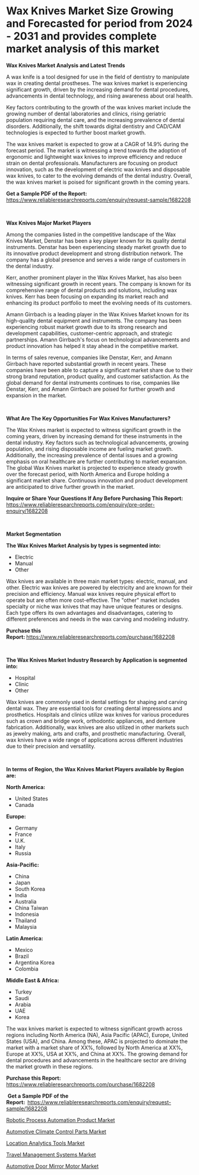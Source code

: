 <p><h1>Wax Knives Market Size Growing and Forecasted for period from 2024 - 2031 and provides complete market analysis of this market</h1></p><p><strong>Wax Knives Market Analysis and Latest Trends</strong></p>
<p><p>A wax knife is a tool designed for use in the field of dentistry to manipulate wax in creating dental prostheses. The wax knives market is experiencing significant growth, driven by the increasing demand for dental procedures, advancements in dental technology, and rising awareness about oral health.</p><p>Key factors contributing to the growth of the wax knives market include the growing number of dental laboratories and clinics, rising geriatric population requiring dental care, and the increasing prevalence of dental disorders. Additionally, the shift towards digital dentistry and CAD/CAM technologies is expected to further boost market growth.</p><p>The wax knives market is expected to grow at a CAGR of 14.9% during the forecast period. The market is witnessing a trend towards the adoption of ergonomic and lightweight wax knives to improve efficiency and reduce strain on dental professionals. Manufacturers are focusing on product innovation, such as the development of electric wax knives and disposable wax knives, to cater to the evolving demands of the dental industry. Overall, the wax knives market is poised for significant growth in the coming years.</p></p>
<p><strong>Get a Sample PDF of the Report:&nbsp;</strong> <a href="https://www.reliableresearchreports.com/enquiry/request-sample/1682208">https://www.reliableresearchreports.com/enquiry/request-sample/1682208</a></p>
<p>&nbsp;</p>
<p><strong>Wax Knives Major Market Players</strong></p>
<p><p>Among the companies listed in the competitive landscape of the Wax Knives Market, Denstar has been a key player known for its quality dental instruments. Denstar has been experiencing steady market growth due to its innovative product development and strong distribution network. The company has a global presence and serves a wide range of customers in the dental industry.</p><p>Kerr, another prominent player in the Wax Knives Market, has also been witnessing significant growth in recent years. The company is known for its comprehensive range of dental products and solutions, including wax knives. Kerr has been focusing on expanding its market reach and enhancing its product portfolio to meet the evolving needs of its customers.</p><p>Amann Girrbach is a leading player in the Wax Knives Market known for its high-quality dental equipment and instruments. The company has been experiencing robust market growth due to its strong research and development capabilities, customer-centric approach, and strategic partnerships. Amann Girrbach's focus on technological advancements and product innovation has helped it stay ahead in the competitive market.</p><p>In terms of sales revenue, companies like Denstar, Kerr, and Amann Girrbach have reported substantial growth in recent years. These companies have been able to capture a significant market share due to their strong brand reputation, product quality, and customer satisfaction. As the global demand for dental instruments continues to rise, companies like Denstar, Kerr, and Amann Girrbach are poised for further growth and expansion in the market.</p></p>
<p>&nbsp;</p>
<p><strong>What Are The Key Opportunities For Wax Knives Manufacturers?</strong></p>
<p><p>The Wax Knives market is expected to witness significant growth in the coming years, driven by increasing demand for these instruments in the dental industry. Key factors such as technological advancements, growing population, and rising disposable income are fueling market growth. Additionally, the increasing prevalence of dental issues and a growing emphasis on oral healthcare are further contributing to market expansion. The global Wax Knives market is projected to experience steady growth over the forecast period, with North America and Europe holding a significant market share. Continuous innovation and product development are anticipated to drive further growth in the market.</p></p>
<p><strong>Inquire or Share Your Questions If Any Before Purchasing This Report:</strong> <a href="https://www.reliableresearchreports.com/enquiry/pre-order-enquiry/1682208">https://www.reliableresearchreports.com/enquiry/pre-order-enquiry/1682208</a></p>
<p>&nbsp;</p>
<p><strong>Market Segmentation</strong></p>
<p><strong>The Wax Knives Market Analysis by types is segmented into:</strong></p>
<p><ul><li>Electric</li><li>Manual</li><li>Other</li></ul></p>
<p><p>Wax knives are available in three main market types: electric, manual, and other. Electric wax knives are powered by electricity and are known for their precision and efficiency. Manual wax knives require physical effort to operate but are often more cost-effective. The "other" market includes specialty or niche wax knives that may have unique features or designs. Each type offers its own advantages and disadvantages, catering to different preferences and needs in the wax carving and modeling industry.</p></p>
<p><strong>Purchase this Report:&nbsp;</strong><a href="https://www.reliableresearchreports.com/purchase/1682208">https://www.reliableresearchreports.com/purchase/1682208</a></p>
<p>&nbsp;</p>
<p><strong>The Wax Knives Market Industry Research by Application is segmented into:</strong></p>
<p><ul><li>Hospital</li><li>Clinic</li><li>Other</li></ul></p>
<p><p>Wax knives are commonly used in dental settings for shaping and carving dental wax. They are essential tools for creating dental impressions and prosthetics. Hospitals and clinics utilize wax knives for various procedures such as crown and bridge work, orthodontic appliances, and denture fabrication. Additionally, wax knives are also utilized in other markets such as jewelry making, arts and crafts, and prosthetic manufacturing. Overall, wax knives have a wide range of applications across different industries due to their precision and versatility.</p></p>
<p>&nbsp;</p>
<p><strong>In terms of Region, the Wax Knives Market Players available by Region are:</strong></p>
<p>
    <p> <strong> North America: </strong>
        <ul>
            <li>United States</li>
            <li>Canada</li>
        </ul>
        </p> 
    <p> <strong> Europe: </strong>
        <ul>
            <li>Germany</li>
            <li>France</li>
            <li>U.K.</li>
            <li>Italy</li>
            <li>Russia</li>
        </ul>
        </p> 
    <p> <strong> Asia-Pacific: </strong>
        <ul>
            <li>China</li>
            <li>Japan</li>
            <li>South Korea</li>
            <li>India</li>
            <li>Australia</li>
            <li>China Taiwan</li>
            <li>Indonesia</li>
            <li>Thailand</li>
            <li>Malaysia</li>
        </ul>
        </p> 
    <p> <strong> Latin America: </strong>
        <ul>
            <li>Mexico</li>
            <li>Brazil</li>
            <li>Argentina Korea</li>
            <li>Colombia</li>
        </ul>
        </p> 
    <p> <strong> Middle East & Africa: </strong>
        <ul>
            <li>Turkey</li>
            <li>Saudi</li>
            <li>Arabia</li>
            <li>UAE</li>
            <li>Korea</li>
        </ul>
    </p>
    </p>
<p><p>The wax knives market is expected to witness significant growth across regions including North America (NA), Asia Pacific (APAC), Europe, United States (USA), and China. Among these, APAC is projected to dominate the market with a market share of XX%, followed by North America at XX%, Europe at XX%, USA at XX%, and China at XX%. The growing demand for dental procedures and advancements in the healthcare sector are driving the market growth in these regions.</p></p>
<p><strong>Purchase this Report: </strong><a href="https://www.reliableresearchreports.com/purchase/1682208">https://www.reliableresearchreports.com/purchase/1682208</a></p>
<p>&nbsp;<strong>Get a Sample PDF of the Report:&nbsp;&nbsp;</strong><a href="https://www.reliableresearchreports.com/enquiry/request-sample/1682208">https://www.reliableresearchreports.com/enquiry/request-sample/1682208</a></p>
<p><strong></strong></p>
<p><p><a href="https://medium.com/@charvi.reportprime/robotic-process-automation-product-market-trends-forecast-and-competitive-analysis-to-2031-5b0dabcf04f2">Robotic Process Automation Product Market</a></p><p><a href="https://github.com/jsmusil/Market-Research-Report-List-2/blob/main/automotive-climate-control-parts-market.md">Automotive Climate Control Parts Market</a></p><p><a href="https://medium.com/p/50c8121cc922/edit">Location Analytics Tools Market</a></p><p><a href="https://medium.com/@v4171497/travel-management-systems-market-competitive-analysis-market-trends-and-forecast-to-2031-bcc6c3011931">Travel Management Systems Market</a></p><p><a href="https://github.com/yemakinde/Market-Research-Report-List-1/blob/main/automotive-door-mirror-motor-market.md">Automotive Door Mirror Motor Market</a></p></p>
